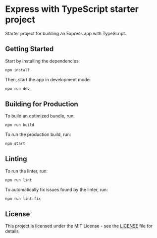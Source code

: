 # Express with TypeScript starter project

Starter project for building an Express app with TypeScript.

## Getting Started

Start by installing the dependencies:

```bash
npm install
```

Then, start the app in development mode:

```bash
npm run dev
```

## Building for Production

To build an optimized bundle, run:

```bash
npm run build
```

To run the production build, run:

```bash
npm start
```

## Linting

To run the linter, run:

```bash
npm run lint
```

To automatically fix issues found by the linter, run:

```bash
npm run lint:fix
```

## License

This project is licensed under the MIT License - see the [LICENSE](LICENSE) file for details
